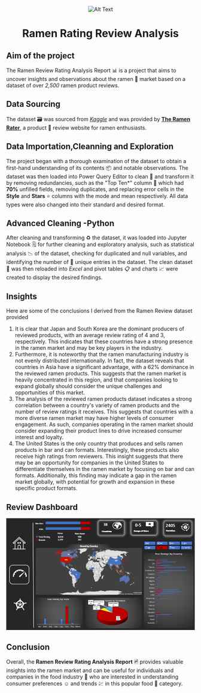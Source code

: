 <p align="center">
  <img src="https://user-images.githubusercontent.com/89352799/236898812-5c21c979-af74-4fe9-a6a2-bc08d6b6bb7d.jpg" alt="Alt Text">
</p>

<h1 align="center">
  Ramen Rating Review Analysis
</h1>


## Aim of the project
The Ramen Review Rating Analysis Report 📊 is a project  that aims to uncover insights and observations about the ramen 🍜 market based on a dataset of over *2,500* ramen product reviews.
## Data Sourcing
The dataset 🗃️ was sourced from [*Kaggle*](https://www.kaggle.com/) and was provided by [**The Ramen Rater**](https://www.kaggle.com/datasets/residentmario/ramen-ratings/discussion/191547), a product 🏪 review website for ramen enthusiasts.

## Data Importation,Cleanning and Exploration
The project began with a thorough examination of the dataset to obtain a first-hand understanding of its contents 📦 and notable observations. The dataset was then loaded into Power Query Editor to clean 🧼 and transform  it by removing redundancies, such as the "Top Ten*" column 🧮 which had **70%** unfilled fields, removing duplicates, and replacing error cells in the **Style** and **Stars** ⭐ columns with the mode and mean respectively. All data types were also changed into their standard and desired format.

## Advanced Cleaning -Python
After cleaning and transforming ♻️ the dataset, it was loaded into Jupyter Notebook 🗒️ for further cleaning and exploratory analysis, such as statistical analysis 📉 of the dataset, checking for duplicated and null variables, and identifying the number  of 🔢 unique entries in the dataset. The clean dataset 🧽 was then reloaded into *Excel* and pivot tables 📋 and charts 📈 were created to display the desired findings.

## Insights

Here are some of the conclusions I derived from the Ramen Review dataset provided

1. It is clear that Japan and South Korea are the dominant producers of reviewed products, with an average review rating of 4 and 3, respectively. This indicates that these countries have a strong presence in the ramen market and may be key players in the industry.
2. Furthermore, it is noteworthy that the ramen manufacturing industry is not evenly distributed internationally. In fact, the dataset reveals that countries in Asia have a significant advantage, with a 62% dominance in the reviewed ramen products. This suggests that the ramen market is heavily concentrated in this region, and that companies looking to expand globally should consider the unique challenges and opportunities of this market.
3. The analysis of the reviewed ramen products dataset indicates a strong correlation between a country's variety of ramen products and the number of review ratings it receives. This suggests that countries with a more diverse ramen market may have higher levels of consumer engagement. As such, companies operating in the ramen market should consider expanding their product lines to drive increased consumer interest and loyalty.
4. The United States is the only country that produces and sells ramen products in bar and can formats. Interestingly, these products also receive high ratings from reviewers.
This insight suggests that there may be an opportunity for companies in the United States to differentiate themselves in the ramen market by focusing on bar and can formats. Additionally, this finding may indicate a gap in the ramen market globally, with potential for growth and expansion in these specific product formats.

## Review Dashboard
![alt text](https://github.com/Gbekoilias/Ramen-Review-Rating-Analysis/blob/9d9e4afff6c33224fe76775082814d1f377160d8/dashboard/Screenshot%20(17).png)

## Conclusion
Overall, the **Ramen Review Rating Analysis Report** 🖻 provides valuable insights into the ramen market and can be useful for individuals and companies in the food industry 🥡 who are interested in understanding consumer preferences ☺️ and trends 💹 in this popular food 🥘 category.

